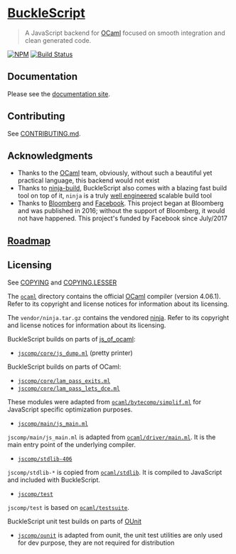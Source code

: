 # [BuckleScript](https://bucklescript.github.io)

> A JavaScript backend for [OCaml](https://ocaml.org/) focused on smooth integration and clean generated code.

[![NPM](https://nodei.co/npm/bs-platform.png?compact=true)](https://nodei.co/npm/bs-platform/) [![Build Status](https://travis-ci.org/BuckleScript/bucklescript.svg?branch=master)](https://travis-ci.org/BuckleScript/bucklescript) 

## Documentation

Please see the [documentation site](https://bucklescript.github.io).

## Contributing

See [CONTRIBUTING.md](CONTRIBUTING.md).

## Acknowledgments

* Thanks to the [OCaml](https://ocaml.org) team, obviously, without such a beautiful yet practical language, this backend would not exist
* Thanks to [ninja-build](https://ninja-build.org), BuckleScript also comes with a blazing fast build tool on top of it, `ninja` is a truly [well engineered](http://aosabook.org/en/posa/ninja.html) scalable build tool
* Thanks to [Bloomberg](https://www.techatbloomberg.com) and [Facebook](https://github.com/facebook/). This project began at Bloomberg and was published in 2016; without the support of Bloomberg, it would not have happened. This project's funded by Facebook since July/2017

## [Roadmap](https://github.com/bucklescript/bucklescript/wiki)

## Licensing

See [COPYING](./COPYING) and [COPYING.LESSER](./COPYING.LESSER)

The [`ocaml`](ocaml) directory contains the official [OCaml](https://ocaml.org) compiler (version 4.06.1).
Refer to its copyright and license notices for information about its licensing.

The `vendor/ninja.tar.gz` contains the vendored [ninja](https://github.com/ninja-build/ninja).
Refer to its copyright and license notices for information about its licensing.

BuckleScript builds on parts of [js_of_ocaml](https://github.com/ocsigen/js_of_ocaml):

* [`jscomp/core/js_dump.ml`](jscomp/core/js_dump.ml) (pretty printer)

BuckleScript builds on parts of OCaml:

* [`jscomp/core/lam_pass_exits.ml`](jscomp/core/lam_pass_exits.ml)
* [`jscomp/core/lam_pass_lets_dce.ml`](jscomp/core/lam_pass_lets_dce.ml)

These modules were adapted from [`ocaml/bytecomp/simplif.ml`](ocaml/bytecomp/simplif.ml) for
JavaScript specific optimization purposes.

* [`jscomp/main/js_main.ml`](jscomp/main/js_main.ml)

`jscomp/main/js_main.ml` is adapted from [`ocaml/driver/main.ml`](ocaml/driver/main.ml). It is the main entry 
point of the underlying compiler.

*  [`jscomp/stdlib-406`](jscomp/stdlib-406)

`jscomp/stdlib-*` is copied from [`ocaml/stdlib`](ocaml/stdlib). It is compiled to JavaScript and
included with BuckleScript.

* [`jscomp/test`](jscomp/test)

`jscomp/test` is based on [`ocaml/testsuite`](ocaml/testsuite).

BuckleScript unit test builds on parts of [OUnit](http://ounit.forge.ocamlcore.org/)

* [`jscomp/ounit`](jscomp/ounit) is adapted from ounit, the unit test
  utilities are only used for dev purpose, they are not required for distribution

